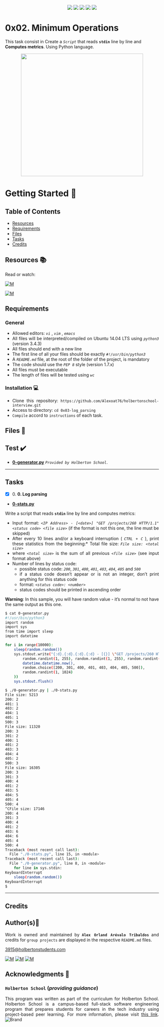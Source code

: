 <p align="center">
<img src="https://img.shields.io/badge/LINUX-darkgreen.svg"/>
<img src="https://img.shields.io/badge/Shell-ligthgreen.svg"/>
<img src="https://img.shields.io/badge/Vim-green.svg"/>
<img src="https://img.shields.io/badge/Python-blue.svg"/>
<img src="https://img.shields.io/badge/Markdown-black.svg"/><br>	
</p>

# 0x02. Minimum Operations

This task consist in Create a *`Script`* that reads **`stdin`** line by line and **Computes metrics**. Using Python language.

<p align="center">
  <img width="400"  
        src="https://files.realpython.com/media/Subprocess_Watermarked.6d0e6a5d7d77.jpg"
  >
</p>

# Getting Started :running:	
<div style="text-align: justify">

## Table of Contents
* [Resources](#resources-books)
* [Requirements](#requirements)
* [Files](#files-file_folder)
* [Tasks](#tasks)
* [Credits](#credits)

## Resources :books:
Read or watch:
	
[![M](https://upload.wikimedia.org/wikipedia/commons/thumb/2/2f/Google_2015_logo.svg/80px-Google_2015_logo.svg.png)](https://www.google.com/search?q=log+parsing+with+python&bih=929&biw=1920&hl=en&source=hp&ei=JMP6Yqe1N4mMwbkPhpeSkA8&iflsig=AJiK0e8AAAAAYvrRNFxzDmEz9aTNiwcx5DnUV4N_VgUE&ved=0ahUKEwin16eh7cn5AhUJRjABHYaLBPIQ4dUDCAg&uact=5&oq=log+parsing+with+python&gs_lcp=Cgdnd3Mtd2l6EAMyBQgAEIAEMgYIABAeEBYyBggAEB4QFjIGCAAQHhAWMgYIABAeEBYyBggAEB4QFjIGCAAQHhAWMgYIABAeEBYyBggAEB4QFjIGCAAQHhAWUL4HWL4HYIQMaAFwAHgAgAF4iAF4kgEDMC4xmAEAoAECoAEBsAEA&sclient=gws-wiz)

[![M](https://upload.wikimedia.org/wikipedia/commons/thumb/e/e1/Logo_of_YouTube_%282015-2017%29.svg/70px-Logo_of_YouTube_%282015-2017%29.svg.png)](https://www.youtube.com/results?search_query=log+parsing+with+python)

## Requirements
### General
- Allowed editors:  *` vi `* ,  *` vim `* ,  *` emacs `* 
- All files will be interpreted/compiled on Ubuntu 14.04 LTS using  *` python3 `*  (version 3.4.3)
- All files should end with a new line
- The first line of all your files should be exactly  *` #!/usr/bin/python3 `* 
- A  *` README.md `*  file, at the root of the folder of the project, is mandatory
- The code should use the  *` PEP 8 `*  style (version 1.7.x)
- All files must be executable
- The length of files will be tested using  *` wc `*

### Installation :computer:
	
- Clone this repository: `https://github.com/Alexoat76/holbertonschool-interview.git`	
- Access to directory: `cd 0x03-log_parsing`
- `Compile` accord to `instructions` of each task.

## Files :file_folder:

## Test :heavy_check_mark:

+ **[0-generator.py](./0-generator.py)**  *`Provided by Holberton School`*.

---

## Tasks

+ [x] 0\. **0. Log parsing**

+ **[0-stats.py](./0-stats.py)**

Write a script that reads   **` stdin `**   line by line and computes metrics:
* Input format:  *` <IP Address> - [<date>] "GET /projects/260 HTTP/1.1" <status code> <file size> `*  (if the format is not this one, the line must be skipped)
* After every 10 lines and/or a keyboard interruption ( *` CTRL + C `* ), print these statistics from the beginning:* Total file size:  *` File size: <total size> `* 
* where  *` <total size> `*  is the sum of all previous  *` <file size> `*  (see input format above)
* Number of lines by status code: 
	* possible status code: *` 200 `*, *` 301 `*, *` 400 `*, *` 401 `*, *` 403 `*, *` 404 `*, *` 405 `* and *` 500 `* 
	* if a status code doesn’t appear or is not an integer, don’t print anything for this status code
	* format:  *` <status code>: <number> `* 
	* status codes should be printed in ascending order

**Warning**:  In this sample, you will have random value - it’s normal to not have the same output as this one.

```bash
$ cat 0-generator.py
#!/usr/bin/python3
import random
import sys
from time import sleep
import datetime

for i in range(10000):
    sleep(random.random())
    sys.stdout.write("{:d}.{:d}.{:d}.{:d} - [{}] \"GET /projects/260 HTTP/1.1\" {} {}\n".format(
        random.randint(1, 255), random.randint(1, 255), random.randint(1, 255), random.randint(1, 255),
        datetime.datetime.now(),
        random.choice([200, 301, 400, 401, 403, 404, 405, 500]),
        random.randint(1, 1024)
    ))
    sys.stdout.flush()

$ ./0-generator.py | ./0-stats.py 
File size: 5213
200: 2
401: 1
403: 2
404: 1
405: 1
500: 3
File size: 11320
200: 3
301: 2
400: 1
401: 2
403: 3
404: 4
405: 2
500: 3
File size: 16305
200: 3
301: 3
400: 4
401: 2
403: 5
404: 5
405: 4
500: 4
^CFile size: 17146
200: 4
301: 3
400: 4
401: 2
403: 6
404: 6
405: 4
500: 4
Traceback (most recent call last):
  File "./0-stats.py", line 15, in <module>
Traceback (most recent call last):
  File "./0-generator.py", line 8, in <module>
    for line in sys.stdin:
KeyboardInterrupt
    sleep(random.random())
KeyboardInterrupt
$ 

```


---

## Credits

## Author(s):blue_book:

Work is owned and maintained by 
	**`Alex Orland Arévalo Tribaldos`**  and credits for `group projects` are displayed in the respective `README.md` files.

<3915@holbertonstudents.com>
	
[![M](https://upload.wikimedia.org/wikipedia/commons/thumb/9/91/Octicons-mark-github.svg/25px-Octicons-mark-github.svg.png)](https://github.com/Alexoat76)
[![M](https://upload.wikimedia.org/wikipedia/fr/thumb/c/c8/Twitter_Bird.svg/25px-Twitter_Bird.svg.png)](https://twitter.com/aoarevalot)
[![M](https://upload.wikimedia.org/wikipedia/commons/thumb/c/ca/LinkedIn_logo_initials.png/25px-LinkedIn_logo_initials.png)](https://www.linkedin.com/in/Alexoat76/)

## Acknowledgments :mega: 

### **`Holberton School`** (*providing guidance*)
	
This program was written as part of the curriculum for Holberton School.
Holberton School is a campus-based full-stack software engineering program
that prepares students for careers in the tech industry using project-based
peer learning. For more information,  please visit [this link](https://www.holbertonschool.com/).
![Brand](https://assets.website-files.com/6105315644a26f77912a1ada/610540e8b4cd6969794fe673_Holberton_School_logo-04-04.svg)
